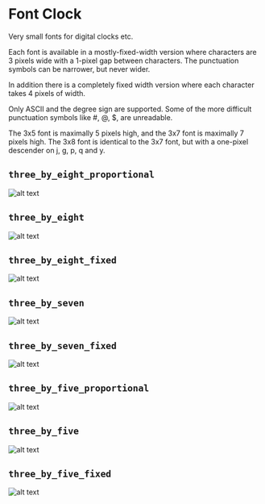 # Font Clock

Very small fonts for digital clocks etc.

Each font is available in a mostly-fixed-width version where
characters are 3 pixels wide with a 1-pixel gap between
characters.  The punctuation symbols can be narrower, but
never wider.

In addition there is a completely fixed width version where
each character takes 4 pixels of width.

Only ASCII and the degree sign are supported.  Some of the
more difficult punctuation symbols like #, @, $, are unreadable.

The 3x5 font is maximally 5 pixels high, and the 3x7 font
is maximally 7 pixels high.  The 3x8 font is identical to
the 3x7 font, but with a one-pixel descender on j, g, p, q
and y.

## `three_by_eight_proportional`
![alt text](https://github.com/toitware/toit-font-clock/blob/main/images/scaled3x8proportional.png?raw=true)

## `three_by_eight`
![alt text](https://github.com/toitware/toit-font-clock/blob/main/images/scaled3x8.png?raw=true)

## `three_by_eight_fixed`
![alt text](https://github.com/toitware/toit-font-clock/blob/main/images/scaled3x8fixed.png?raw=true)

## `three_by_seven`
![alt text](https://github.com/toitware/toit-font-clock/blob/main/images/scaled3x7.png?raw=true)

## `three_by_seven_fixed`
![alt text](https://github.com/toitware/toit-font-clock/blob/main/images/scaled3x7fixed.png?raw=true)

## `three_by_five_proportional`
![alt text](https://github.com/toitware/toit-font-clock/blob/main/images/scaled3x5proportional.png?raw=true)

## `three_by_five`
![alt text](https://github.com/toitware/toit-font-clock/blob/main/images/scaled3x5.png?raw=true)

## `three_by_five_fixed`
![alt text](https://github.com/toitware/toit-font-clock/blob/main/images/scaled3x5fixed.png?raw=true)

